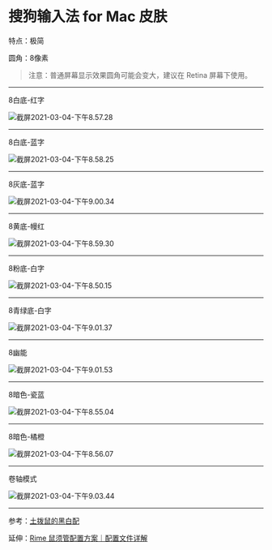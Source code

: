 # 搜狗输入法 for Mac 皮肤

特点：极简

圆角：8像素

> 注意：普通屏幕显示效果圆角可能会变大，建议在 Retina 屏幕下使用。

---

8白底-红字

![截屏2021-03-04-下午8.57.28](https://tvax3.sinaimg.cn/large/008eZBHKgy1go865hoia6j31ao04aq35.jpg)

---

8白底-蓝字

![截屏2021-03-04-下午8.58.25](https://tva2.sinaimg.cn/large/008eZBHKgy1go866mi07jj31ao04ajrl.jpg)

---

8灰底-蓝字

![截屏2021-03-04-下午9.00.34](https://tvax1.sinaimg.cn/large/008eZBHKgy1go868nnk6xj31ao04adg2.jpg)

---

8黄底-幔红

![截屏2021-03-04-下午8.59.30](https://tva1.sinaimg.cn/large/008eZBHKgy1go867lkm1aj31ao04awep.jpg)

---

8粉底-白字

![截屏2021-03-04-下午8.50.15](https://tva3.sinaimg.cn/large/008eZBHKgy1go861o8w2aj31ao04a0sy.jpg)

---

8青绿底-白字

![截屏2021-03-04-下午9.01.37](https://tva4.sinaimg.cn/large/008eZBHKgy1go86a6rxjgj31ao04a3yq.jpg)

---

8幽能

![截屏2021-03-04-下午9.01.53](https://tva2.sinaimg.cn/large/008eZBHKgy1go86aogrqrj31ao04a74i.jpg)

---

8暗色-瓷蓝

![截屏2021-03-04-下午8.55.04](https://tva1.sinaimg.cn/large/008eZBHKgy1go862xioxej31ao04a0sy.jpg)

---

8暗色-橘橙

![截屏2021-03-04-下午8.56.07](https://tvax1.sinaimg.cn/large/008eZBHKgy1go864e3sqsj31ao04a3yq.jpg)

---

卷轴模式

![截屏2021-03-04-下午9.03.44](https://tvax2.sinaimg.cn/large/008eZBHKgy1go86fhm8bhj31fc0jgjus.jpg)

---

参考：[土拨鼠的黑白配](https://pinyin.sogou.com/skins/detail/view/info/506543)

延伸：[Rime 鼠须管配置方案｜配置文件详解](https://github.com/liuour/rime)

